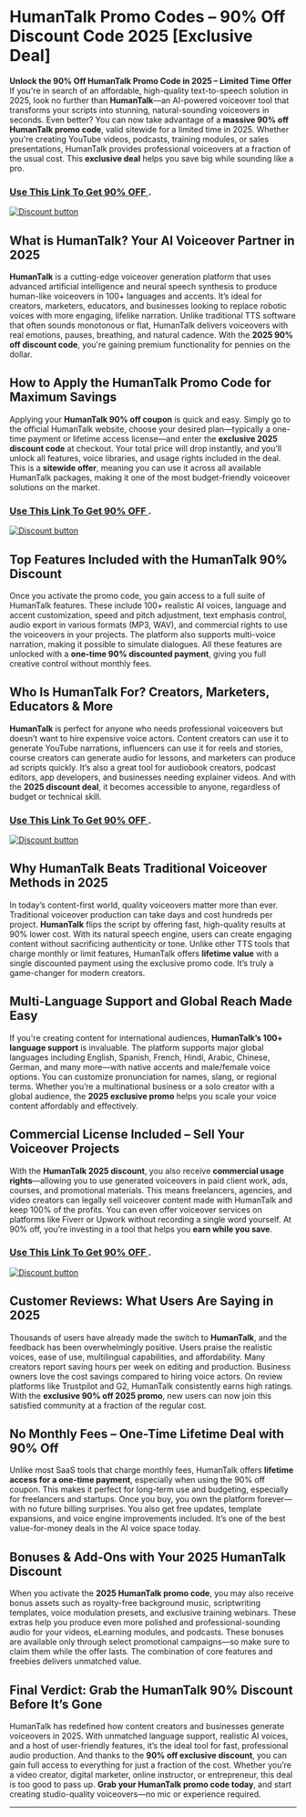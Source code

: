 # HumanTalk Promo Codes – 90% Off Discount Code 2025 [Exclusive Deal]

**Unlock the 90% Off HumanTalk Promo Code in 2025 – Limited Time Offer**
If you're in search of an affordable, high-quality text-to-speech solution in 2025, look no further than **HumanTalk**—an AI-powered voiceover tool that transforms your scripts into stunning, natural-sounding voiceovers in seconds. Even better? You can now take advantage of a **massive 90% off HumanTalk promo code**, valid sitewide for a limited time in 2025. Whether you're creating YouTube videos, podcasts, training modules, or sales presentations, HumanTalk provides professional voiceovers at a fraction of the usual cost. This **exclusive deal** helps you save big while sounding like a pro.

### [Use This Link To Get 90% OFF ](https://paykstrt.com/43678/163249).


[![Discount button](https://github.com/user-attachments/assets/d84d81bf-3162-482e-9e2e-e24303a0283e)](https://paykstrt.com/43678/163249)

## **What is HumanTalk? Your AI Voiceover Partner in 2025**

**HumanTalk** is a cutting-edge voiceover generation platform that uses advanced artificial intelligence and neural speech synthesis to produce human-like voiceovers in 100+ languages and accents. It’s ideal for creators, marketers, educators, and businesses looking to replace robotic voices with more engaging, lifelike narration. Unlike traditional TTS software that often sounds monotonous or flat, HumanTalk delivers voiceovers with real emotions, pauses, breathing, and natural cadence. With the **2025 90% off discount code**, you're gaining premium functionality for pennies on the dollar.

## **How to Apply the HumanTalk Promo Code for Maximum Savings**

Applying your **HumanTalk 90% off coupon** is quick and easy. Simply go to the official HumanTalk website, choose your desired plan—typically a one-time payment or lifetime access license—and enter the **exclusive 2025 discount code** at checkout. Your total price will drop instantly, and you’ll unlock all features, voice libraries, and usage rights included in the deal. This is a **sitewide offer**, meaning you can use it across all available HumanTalk packages, making it one of the most budget-friendly voiceover solutions on the market.
### [Use This Link To Get 90% OFF ](https://paykstrt.com/43678/163249).


[![Discount button](https://github.com/user-attachments/assets/8738f1fd-d8bf-4f17-98ea-d5ec475e82b5)](https://paykstrt.com/43678/163249)

## **Top Features Included with the HumanTalk 90% Discount**

Once you activate the promo code, you gain access to a full suite of HumanTalk features. These include 100+ realistic AI voices, language and accent customization, speed and pitch adjustment, text emphasis control, audio export in various formats (MP3, WAV), and commercial rights to use the voiceovers in your projects. The platform also supports multi-voice narration, making it possible to simulate dialogues. All these features are unlocked with a **one-time 90% discounted payment**, giving you full creative control without monthly fees.

## **Who Is HumanTalk For? Creators, Marketers, Educators & More**

**HumanTalk** is perfect for anyone who needs professional voiceovers but doesn’t want to hire expensive voice actors. Content creators can use it to generate YouTube narrations, influencers can use it for reels and stories, course creators can generate audio for lessons, and marketers can produce ad scripts quickly. It’s also a great tool for audiobook creators, podcast editors, app developers, and businesses needing explainer videos. And with the **2025 discount deal**, it becomes accessible to anyone, regardless of budget or technical skill.
### [Use This Link To Get 90% OFF ](https://paykstrt.com/43678/163249).


[![Discount button](https://github.com/user-attachments/assets/7ba19953-eec6-46cc-b487-4f174c4fd24f)](https://paykstrt.com/43678/163249)

## **Why HumanTalk Beats Traditional Voiceover Methods in 2025**

In today’s content-first world, quality voiceovers matter more than ever. Traditional voiceover production can take days and cost hundreds per project. **HumanTalk** flips the script by offering fast, high-quality results at 90% lower cost. With its natural speech engine, users can create engaging content without sacrificing authenticity or tone. Unlike other TTS tools that charge monthly or limit features, HumanTalk offers **lifetime value** with a single discounted payment using the exclusive promo code. It’s truly a game-changer for modern creators.

## **Multi-Language Support and Global Reach Made Easy**

If you're creating content for international audiences, **HumanTalk’s 100+ language support** is invaluable. The platform supports major global languages including English, Spanish, French, Hindi, Arabic, Chinese, German, and many more—with native accents and male/female voice options. You can customize pronunciation for names, slang, or regional terms. Whether you’re a multinational business or a solo creator with a global audience, the **2025 exclusive promo** helps you scale your voice content affordably and effectively.

## **Commercial License Included – Sell Your Voiceover Projects**

With the **HumanTalk 2025 discount**, you also receive **commercial usage rights**—allowing you to use generated voiceovers in paid client work, ads, courses, and promotional materials. This means freelancers, agencies, and video creators can legally sell voiceover content made with HumanTalk and keep 100% of the profits. You can even offer voiceover services on platforms like Fiverr or Upwork without recording a single word yourself. At 90% off, you’re investing in a tool that helps you **earn while you save**.
### [Use This Link To Get 90% OFF ](https://paykstrt.com/43678/163249).


[![Discount button](https://github.com/user-attachments/assets/d84d81bf-3162-482e-9e2e-e24303a0283e)](https://paykstrt.com/43678/163249)

## **Customer Reviews: What Users Are Saying in 2025**

Thousands of users have already made the switch to **HumanTalk**, and the feedback has been overwhelmingly positive. Users praise the realistic voices, ease of use, multilingual capabilities, and affordability. Many creators report saving hours per week on editing and production. Business owners love the cost savings compared to hiring voice actors. On review platforms like Trustpilot and G2, HumanTalk consistently earns high ratings. With the **exclusive 90% off 2025 promo**, new users can now join this satisfied community at a fraction of the regular cost.

## **No Monthly Fees – One-Time Lifetime Deal with 90% Off**

Unlike most SaaS tools that charge monthly fees, HumanTalk offers **lifetime access for a one-time payment**, especially when using the 90% off coupon. This makes it perfect for long-term use and budgeting, especially for freelancers and startups. Once you buy, you own the platform forever—with no future billing surprises. You also get free updates, template expansions, and voice engine improvements included. It’s one of the best value-for-money deals in the AI voice space today.

## **Bonuses & Add-Ons with Your 2025 HumanTalk Discount**

When you activate the **2025 HumanTalk promo code**, you may also receive bonus assets such as royalty-free background music, scriptwriting templates, voice modulation presets, and exclusive training webinars. These extras help you produce even more polished and professional-sounding audio for your videos, eLearning modules, and podcasts. These bonuses are available only through select promotional campaigns—so make sure to claim them while the offer lasts. The combination of core features and freebies delivers unmatched value.

## **Final Verdict: Grab the HumanTalk 90% Discount Before It’s Gone**

HumanTalk has redefined how content creators and businesses generate voiceovers in 2025. With unmatched language support, realistic AI voices, and a host of user-friendly features, it’s the ideal tool for fast, professional audio production. And thanks to the **90% off exclusive discount**, you can gain full access to everything for just a fraction of the cost. Whether you’re a video creator, digital marketer, online instructor, or entrepreneur, this deal is too good to pass up. **Grab your HumanTalk promo code today**, and start creating studio-quality voiceovers—no mic or experience required.

---

